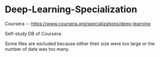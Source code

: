 # Deep-Learning-Specialization
Coursera -- https://www.coursera.org/specializations/deep-learning

Self-study DB of Coursera.

Some files are excluded because either their size were too large or the number of data was too many.
